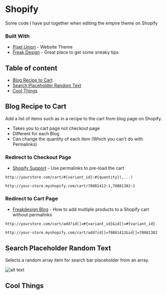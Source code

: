 # Shopify

Some code I have put together when editing the empire theme on Shopify

### Built With

* [Pixel Union](https://www.pixelunion.net/themes/empire/) - Website Theme
* [Freak Design](https://freakdesign.com.au/) - Great place to get some sneaky tips


## Table of content

- [Blog Recipe to Cart](#blog-recipe-to-cart)
- [Search Placeholder Random Text](#search-placeholder-random-text)
- [Cool Things](#cool-things)


## Blog Recipe to Cart

Add a list of items such as in a recipe to the cart from blog page on Shopify.

* Takes you to cart page not checkout page
* Different for each Blog
* Can change the quantity of each item (Which you can't do with Permalinks)

### Redirect to Checkout Page
* [Shopify Support](https://help.shopify.com/themes/customization/cart/use-permalinks-to-preload-cart) - Use permalinks to pre-load the cart

```
http://yourstore.com/cart/#{variant_id}:#{quantity}(,...)
```
```
http://your-store.myshopify.com/cart/70881412:1,70881382:1
```

### Redirect to Cart Page
* [Freakdesign Blog](https://freakdesign.com.au/blogs/news/add-multiple-products-to-cart-without-permalinks) - How to add multiple products to a Shopify cart without permalinks

```
http://yourstore.com/cart/add?id[]=#{variant_id}&id[]=#{variant_id}

```
```
http://your-store.myshopify.com/cart/add?id[]=70881412&id[]=70881382
```

## Search Placeholder Random Text

Selects a random array item for search bar placeholder from an array.

![alt text](https://github.com/pargyrop/shopify/blob/master/Search_Placeholder_Random/searchPlaceholderRandomText.gif)

## Cool Things
